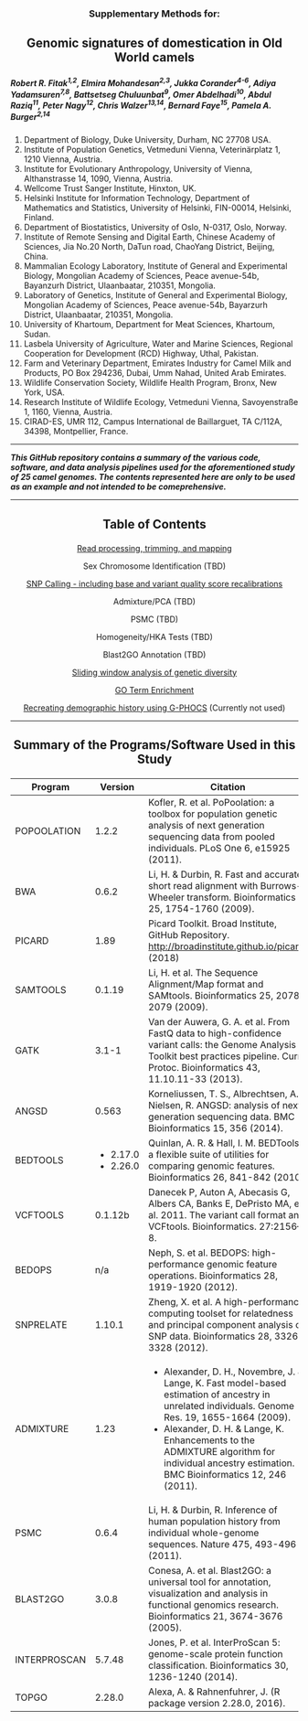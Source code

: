 <h3><p align="center">Supplementary Methods for:</p></h3>
<h2><p align="center">Genomic signatures of domestication in Old World camels</p></h2>

<I><h5>Robert R. Fitak<sup>1,2</sup>, Elmira Mohandesan<sup>2,3</sup>, Jukka Corander<sup>4-6</sup>, Adiya Yadamsuren<sup>7,8</sup>, Battsetseg Chuluunbat<sup>9</sup>, Omer Abdelhadi<sup>10</sup>, Abdul Raziq<sup>11</sup>, Peter Nagy<sup>12</sup>, Chris Walzer<sup>13,14</sup>, Bernard Faye<sup>15</sup>, Pamela A. Burger<sup>2,14</sup></h5></I>

1. Department of Biology, Duke University, Durham, NC 27708 USA.
2. Institute of Population Genetics, Vetmeduni Vienna, Veterinärplatz 1, 1210 Vienna, Austria.
3. Institute for Evolutionary Anthropology, University of Vienna, Althanstrasse 14, 1090, Vienna, Austria.
4. Wellcome Trust Sanger Institute, Hinxton, UK.
5. Helsinki Institute for Information Technology, Department of Mathematics and Statistics, University of Helsinki, FIN-00014, Helsinki, Finland.
6. Department of Biostatistics, University of Oslo, N-0317, Oslo, Norway.
7. Institute of Remote Sensing and Digital Earth, Chinese Academy of Sciences, Jia No.20 North, DaTun road, ChaoYang District, Beijing, China.
8. Mammalian Ecology Laboratory, Institute of General and Experimental Biology, Mongolian Academy of Sciences, Peace avenue-54b, Bayanzurh District, Ulaanbaatar, 210351, Mongolia.
9. Laboratory of Genetics, Institute of General and Experimental Biology, Mongolian Academy of Sciences, Peace avenue-54b, Bayarzurh District, Ulaanbaatar, 210351, Mongolia.
 10. University of Khartoum, Department for Meat Sciences, Khartoum, Sudan.
11. Lasbela University of Agriculture, Water and Marine Sciences, Regional Cooperation for Development (RCD) Highway, Uthal, Pakistan.
12. Farm and Veterinary Department, Emirates Industry for Camel Milk and Products, PO Box 294236, Dubai, Umm Nahad, United Arab Emirates.
13. Wildlife Conservation Society, Wildlife Health Program, Bronx, New York, USA.
14. Research Institute of Wildlife Ecology, Vetmeduni Vienna, Savoyenstraße 1, 1160, Vienna, Austria.
15. CIRAD-ES, UMR 112, Campus International de Baillarguet, TA C/112A, 34398, Montpellier, France.

***
___This GitHub repository contains a summary of the various code, software, and data analysis pipelines used for the aforementioned study of 25 camel genomes. The contents represented here are only to be used as an example and not intended to be comeprehensive.___
***
  
<h2><p align="center">Table of Contents</p></h2>
<div align="center">
 
[Read processing, trimming, and mapping](./read_processing.md)

Sex Chromosome Identification (TBD)

[SNP Calling - including base and variant quality score recalibrations](./SNP-calling.md)

Admixture/PCA (TBD)

PSMC (TBD)

Homogeneity/HKA Tests (TBD)

Blast2GO Annotation (TBD)

[Sliding window analysis of genetic diversity](./window_diversity.md)

[GO Term Enrichment](./GO_enrichment.md)

[Recreating demographic history using G-PHOCS](./g-phocs.md) \(Currently not used\)

</div>

***

<h2><p align="center">Summary of the Programs/Software Used in this Study</p></h2>  

| Program | Version | Citation |
| --- | --- | --- |
| POPOOLATION | 1.2.2 | Kofler, R. et al. PoPoolation: a toolbox for population genetic analysis of next generation sequencing data from pooled individuals. PLoS One 6, e15925 (2011). |
| BWA | 0.6.2 | Li, H. & Durbin, R. Fast and accurate short read alignment with Burrows-Wheeler transform. Bioinformatics 25, 1754-1760 (2009). |
| PICARD | 1.89 | Picard Toolkit. Broad Institute, GitHub Repository. http://broadinstitute.github.io/picard/ (2018) |
| SAMTOOLS | 0.1.19 | Li, H. et al. The Sequence Alignment/Map format and SAMtools. Bioinformatics 25, 2078-2079 (2009). |
| GATK | 3.1-1 | Van der Auwera, G. A. et al. From FastQ data to high-confidence variant calls: the Genome Analysis Toolkit best practices pipeline. Curr. Protoc. Bioinformatics 43, 11.10.11-33 (2013). |
| ANGSD | 0.563 | Korneliussen, T. S., Albrechtsen, A. & Nielsen, R. ANGSD: analysis of next generation sequencing data. BMC Bioinformatics 15, 356 (2014). |
| BEDTOOLS | <ul><li>2.17.0</li><li>2.26.0</li></ul> | Quinlan, A. R. & Hall, I. M. BEDTools: a flexible suite of utilities for comparing genomic features. Bioinformatics 26, 841-842 (2010). |
| VCFTOOLS | 0.1.12b | Danecek P, Auton A, Abecasis G, Albers CA, Banks E, DePristo MA, et al. 2011. The variant call format and VCFtools. Bioinformatics. 27:2156–8. |
| BEDOPS | n/a | Neph, S. et al. BEDOPS: high-performance genomic feature operations. Bioinformatics 28, 1919-1920 (2012). |
| SNPRELATE | 1.10.1 | Zheng, X. et al. A high-performance computing toolset for relatedness and principal component analysis of SNP data. Bioinformatics 28, 3326-3328 (2012). |
| ADMIXTURE | 1.23 | <ul><li>Alexander, D. H., Novembre, J. & Lange, K. Fast model-based estimation of ancestry in unrelated individuals. Genome Res. 19, 1655-1664 (2009).</li><li>Alexander, D. H. & Lange, K. Enhancements to the ADMIXTURE algorithm for individual ancestry estimation. BMC Bioinformatics 12, 246 (2011).</li></ul> |
| PSMC | 0.6.4 | Li, H. & Durbin, R. Inference of human population history from individual whole-genome sequences. Nature 475, 493-496 (2011). |
| BLAST2GO | 3.0.8 | Conesa, A. et al. Blast2GO: a universal tool for annotation, visualization and analysis in functional genomics research. Bioinformatics 21, 3674-3676 (2005). |
| INTERPROSCAN | 5.7.48 | Jones, P. et al. InterProScan 5: genome-scale protein function classification. Bioinformatics 30, 1236-1240 (2014). |
| TOPGO | 2.28.0 | Alexa, A. & Rahnenfuhrer, J. (R package version 2.28.0, 2016). |
